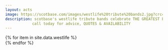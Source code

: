 ```yaml
---
layout: acts
image: https://scotbase.com/images/westlife%20tribute%20bands2.jpg?crc=4150166553
description: scotbase's westlife tribute bands celebrate THE GREATEST boy band OF ALL TIME. these are the most authentic recreations that you will find. thet have their look,  sound, dance routines, costumes  replicated to perfection. it is a visual and  concert experience THAT WILL appeal to audiences of all ages and to most venues. full shows with special lighting effects - a must for westlife fans. <hr>
            call today for advice, QUOTES & AVAILABILITY
---
```


<div class="row mt-4 mb-4">
  {% for item in site.data.westlife %}
    <div class="col-md-4 mb-5">
      <div class="card border-0 shadow h-100">
        <a href="/acts/{{ item.title | slugify }}">
          <img class="card-img-top" src="{{ item.image_src }}" alt="" />
        </a>
         <!-- <div class="card-body">
          <p class="card-text">{{ item.description }}</p>
        </div> -->
      </div>
    </div>
  {% endfor %}
</div>

